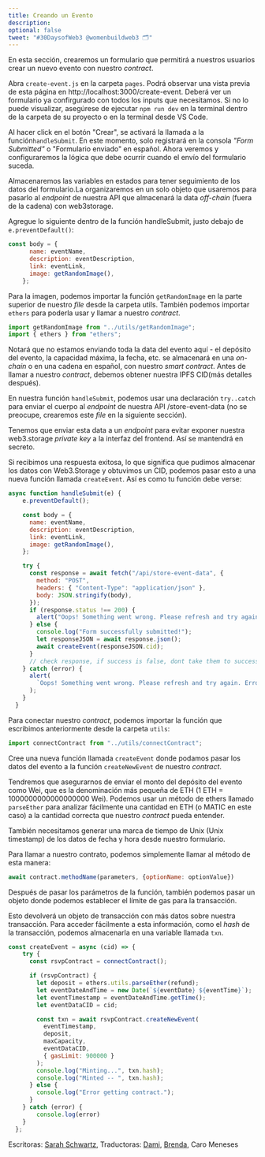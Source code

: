 ```yaml
---
title: Creando un Evento
description: 
optional: false
tweet: "#30DaysofWeb3 @womenbuildweb3 🗂"
---
```



En esta sección, crearemos un formulario que permitirá a nuestros usuarios crear un nuevo evento con nuestro *contract*.

Abra `create-event.js` en la carpeta `pages`. Podrá observar una vista previa de esta página en http://localhost:3000/create-event. Deberá ver un formulario ya confirgurado con todos los inputs que necesitamos. Si no lo puede visualizar, asegúrese de ejecutar `npm run dev` en la terminal dentro de la carpeta de su proyecto o en la terminal desde VS Code.

Al hacer click en el botón "Crear", se activará la llamada a la función`handleSubmit`. En este momento, solo registrará en la consola *"Form Submitted"* o "Formulario enviado" en español. Ahora veremos y configuraremos la lógica que debe ocurrir cuando el envío del formulario suceda.

Almacenaremos las variables en estados para tener seguimiento de los datos del formulario.La organizaremos en un solo objeto que usaremos para pasarlo al *endpoint* de nuestra API que almacenará la data *off-chain* (fuera de la cadena) con web3storage. 

Agregue lo siguiente dentro de la función handleSubmit, justo debajo de `e.preventDefault()`:

```javascript
const body = {
      name: eventName,
      description: eventDescription,
      link: eventLink,
      image: getRandomImage(),
    };
```

Para la imagen, podemos importar la función `getRandomImage` en la parte superior de nuestro *file* desde la carpeta utils. También podemos importar `ethers` para poderla usar y llamar a nuestro *contract*.

```javascript
import getRandomImage from "../utils/getRandomImage";
import { ethers } from "ethers";
```
Notará que no estamos enviando toda la data del evento aquí - el depósito del evento, la capacidad máxima, la fecha, etc. se almacenará en una *on-chain* o en una cadena en español, con nuestro *smart contract*. Antes de llamar a nuestro *contract*, debemos obtener nuestra IPFS CID(más detalles después).

En nuestra función `handleSubmit`, podemos usar una declaración `try..catch` para enviar el cuerpo al *endpoint* de nuestra API /store-event-data (no se preocupe, crearemos este *file* en la siguiente sección).

Tenemos que enviar esta data a un *endpoint* para evitar exponer nuestra web3.storage *private key* a la interfaz del frontend. Así se mantendrá en secreto.

Si recibimos una respuesta exitosa, lo que significa que pudimos almacenar los datos con Web3.Storage y obtuvimos un CID, podemos pasar esto a una nueva función llamada `createEvent`. Así es como tu función debe verse:

```javascript
async function handleSubmit(e) {
    e.preventDefault();

    const body = {
      name: eventName,
      description: eventDescription,
      link: eventLink,
      image: getRandomImage(),
    };

    try {
      const response = await fetch("/api/store-event-data", {
        method: "POST",
        headers: { "Content-Type": "application/json" },
        body: JSON.stringify(body),
      });
      if (response.status !== 200) {
        alert("Oops! Something went wrong. Please refresh and try again.");
      } else {
        console.log("Form successfully submitted!");
        let responseJSON = await response.json();
        await createEvent(responseJSON.cid);
      }
      // check response, if success is false, dont take them to success page
    } catch (error) {
      alert(
        `Oops! Something went wrong. Please refresh and try again. Error ${error}`
      );
    }
  }
```

Para conectar nuestro *contract*, podemos importar la función que escribimos anteriormente desde la carpeta `utils`:

```javascript
import connectContract from "../utils/connectContract";
```

Cree una nueva función llamada `createEvent` donde podamos pasar los datos del evento a la función `createNewEvent` de nuestro *contract*.

Tendremos que asegurarnos de enviar el monto del depósito del evento como Wei, que es la denominación más pequeña de ETH (1 ETH = 1000000000000000000 Wei). Podemos usar un método de ethers llamado `parseEther` para analizar fácilmente una cantidad en ETH (o MATIC en este caso) a la cantidad correcta que nuestro *contract* pueda entender.

También necesitamos generar una marca de tiempo de Unix (Unix timestamp) de los datos de fecha y hora desde nuestro formulario.

Para llamar a nuestro contrato, podemos simplemente llamar al método de esta manera:

```javascript
await contract.methodName(parameters, {optionName: optionValue})
```

Después de pasar los parámetros de la función, también podemos pasar un objeto donde podemos establecer el límite de gas para la transacción.

Esto devolverá un objeto de transacción con más datos sobre nuestra transacción. Para acceder fácilmente a esta información, como el *hash* de la transacción, podemos almacenarla en una variable llamada `txn`.

```javascript
const createEvent = async (cid) => {
    try {
      const rsvpContract = connectContract();

      if (rsvpContract) {
        let deposit = ethers.utils.parseEther(refund);
        let eventDateAndTime = new Date(`${eventDate} ${eventTime}`);
        let eventTimestamp = eventDateAndTime.getTime();
        let eventDataCID = cid;

        const txn = await rsvpContract.createNewEvent(
          eventTimestamp,
          deposit,
          maxCapacity,
          eventDataCID,
          { gasLimit: 900000 }
        );
        console.log("Minting...", txn.hash);
        console.log("Minted -- ", txn.hash);
      } else {
        console.log("Error getting contract.");
      }
    } catch (error) {
        console.log(error)
    }
  };
```

Escritoras: [Sarah Schwartz](https://twitter.com/schwartzswartz),
Traductoras: [Dami](https://twitter.com/dakitidami), [Brenda](https://twitter.com/engineerbrenda), Caro Meneses